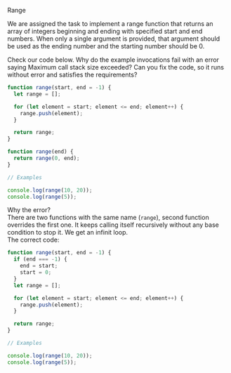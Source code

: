 Range

We are assigned the task to implement a range function that returns an array of integers beginning and ending with specified start and end numbers. When only a single argument is provided, that argument should be used as the ending number and the starting number should be 0.

Check our code below. Why do the example invocations fail with an error saying Maximum call stack size exceeded? Can you fix the code, so it runs without error and satisfies the requirements?

```javascript
function range(start, end = -1) {
  let range = [];

  for (let element = start; element <= end; element++) {
    range.push(element);
  }

  return range;
}

function range(end) {
  return range(0, end);
}

// Examples

console.log(range(10, 20));
console.log(range(5));
```

Why the error?  
There are two functions with the same name (`range`), second function overrides the first one. It keeps calling itself recursively without any base condition to stop it. We get an infinit loop.  
The correct code:

```javascript
function range(start, end = -1) {
  if (end === -1) {
    end = start;
    start = 0;
  }
  let range = [];

  for (let element = start; element <= end; element++) {
    range.push(element);
  }

  return range;
}

// Examples

console.log(range(10, 20));
console.log(range(5));
```

